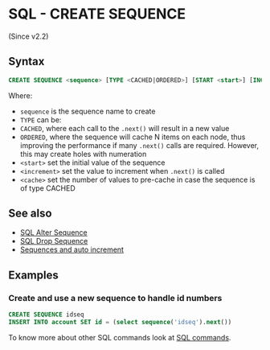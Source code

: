 # SQL - CREATE SEQUENCE 

(Since v2.2)

## Syntax

```sql
CREATE SEQUENCE <sequence> [TYPE <CACHED|ORDERED>] [START <start>] [INCREMENT <increment>] [CACHE <cache>]
```

Where:
- `sequence` is the sequence name to create
- `TYPE` can be:
 - `CACHED`, where each call to the `.next()` will result in a new value
 - `ORDERED`, where the sequence will cache N items on each node, thus improving the performance if many `.next()` calls are required. However, this may create holes with numeration
- `<start>` set the initial value of the sequence
- `<increment>` set the value to increment when `.next()` is called
- `<cache>` set the number of values to pre-cache in case the sequence is of type CACHED

## See also
- [SQL Alter Sequence](SQL-Alter-Sequence.md)
- [SQL Drop Sequence](SQL-Drop-Sequence.md)
- [Sequences and auto increment](Sequences-and-auto-increment.md)

## Examples

### Create and use a new sequence to handle id numbers

```sql
CREATE SEQUENCE idseq
INSERT INTO account SET id = (select sequence('idseq').next())
```

To know more about other SQL commands look at [SQL commands](SQL).

